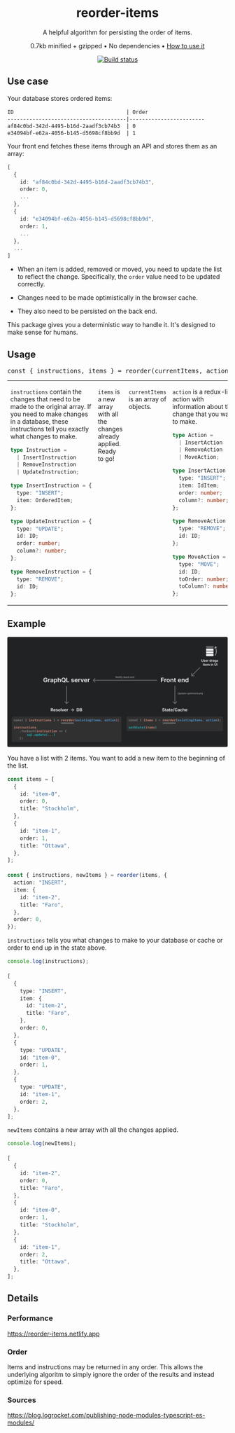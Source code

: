 <h1 align="center">reorder-items</h1>

<p align="center">A helpful algorithm for persisting the order of items.</p>

<p align="center">0.7kb minified + gzipped &bull; No dependencies &bull; <a href="#usage">How to use it</a></p>

<div align="center">
    <a href="https://www.travis-ci.com/martenbjork/reorder-items">
        <img src="https://www.travis-ci.com/martenbjork/reorder-items.svg?branch=main" alt="Build status">
    </a>
</div>

## Use case

Your database stores ordered items:
```
ID                                    | Order
--------------------------------------|------------------------
af84c0bd-342d-4495-b16d-2aadf3cb74b3  | 0
e34094bf-e62a-4056-b145-d5698cf8bb9d  | 1
```

Your front end fetches these items through an API and stores them as an array:

```ts
[
  {
    id: "af84c0bd-342d-4495-b16d-2aadf3cb74b3",
    order: 0,
    ...
  },
  {
    id: "e34094bf-e62a-4056-b145-d5698cf8bb9d",
    order: 1,
    ...
  },
  ...
]
```

- When an item is added, removed or moved, you need to update the list to reflect the change. Specifically, the `order` value need to be updated correctly.

- Changes need to be made optimistically in the browser cache.

- They also need to be persisted on the back end.

This package gives you a deterministic way to handle it. It's designed to make sense for humans.

## Usage

<pre align="center">
const { instructions, items } = reorder(currentItems, action);
</pre>

 <table>
 <tbody>
    <tr>
        <td width="25%" valign="top">
            <p><code>instructions</code> contain the changes that need to be made to the original array. If you need to make changes in a database, these instructions tell you exactly what changes to make.</p>


```ts
type Instruction = 
  | InsertInstruction 
  | RemoveInstruction
  | UpdateInstruction; 
```

```ts
type InsertInstruction = {
  type: "INSERT";
  item: OrderedItem;
};
```

```ts
type UpdateInstruction = {
  type: "UPDATE";
  id: ID;
  order: number;
  column?: number;
};
```

```ts
type RemoveInstruction = {
  type: "REMOVE";
  id: ID;
};
```

</td>
<td width="25%" valign="top">
<p><code>items</code> is a new array with all the changes already applied. Ready to go!</p>
</td>
<td width="25%" valign="top">
<p><code>currentItems</code> is an array of objects.</p>
</td>
<td width="25%" valign="top">
  <p><code>action</code> is a redux-like action with information about the change that you want to make.</p>

```ts
type Action = 
  | InsertAction 
  | RemoveAction 
  | MoveAction;
```

```ts
type InsertAction = {
  type: "INSERT";
  item: IdItem;
  order: number;
  column?: number;
};
```

```ts
type RemoveAction = {
  type: "REMOVE";
  id: ID;
};
```

```ts
type MoveAction = {
  type: "MOVE";
  id: ID;
  toOrder: number;
  toColumn?: number;
};
```

  </td>
</tr>

  </tbody>
</table>

## Example

![Schematic showing how data flows from the UI to the front end and then the back end](./schematic.png)

You have a list with 2 items. You want to add a new item to the beginning of the list.

```ts
const items = [
  {
    id: "item-0",
    order: 0,
    title: "Stockholm",
  },
  {
    id: "item-1",
    order: 1,
    title: "Ottawa",
  },
];

const { instructions, newItems } = reorder(items, {
  action: "INSERT",
  item: {
    id: "item-2",
    title: "Faro",
  },
  order: 0,
});
```

`instructions` tells you what changes to make to your database or cache or order to end up in the state above.

```ts
console.log(instructions);

[
  {
    type: "INSERT",
    item: {
      id: "item-2",
      title: "Faro",
    },
    order: 0,
  },
  {
    type: "UPDATE",
    id: "item-0",
    order: 1,
  },
  {
    type: "UPDATE",
    id: "item-1",
    order: 2,
  },
];
```

`newItems` contains a new array with all the changes applied.

```ts
console.log(newItems);

[
  {
    id: "item-2",
    order: 0,
    title: "Faro",
  },
  {
    id: "item-0",
    order: 1,
    title: "Stockholm",
  },
  {
    id: "item-1",
    order: 2,
    title: "Ottawa",
  },
];
```

## Details

### Performance

https://reorder-items.netlify.app

### Order

Items and instructions may be returned in any order. This allows the underlying algoritm to simply ignore the order of the results and instead optimize for speed.

### Sources

https://blog.logrocket.com/publishing-node-modules-typescript-es-modules/
